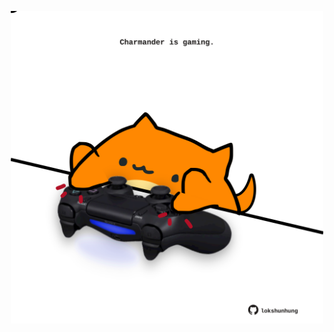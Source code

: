 <!-- built at 30/11/2023, 08:00:35 UTC -->
<p align="center">
  <img width="500" height="500" src="./ReadmeImage.svg">
</p>

